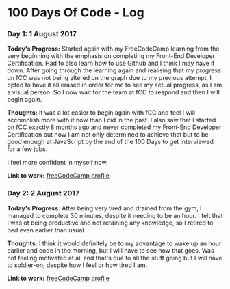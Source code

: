 # 100 Days Of Code - Log

### Day 1: 1 August 2017

**Today's Progress:** Started again with my FreeCodeCamp learning from the very beginning with the emphasis on completing my Front-End Developer Certification.
Had to also learn how to use Github and I think I may have it down.
After going through the learning again and realising that my progress on fCC was not being altered on the graph due to my previous attempt, I opted to have it all erased in order for me to see my actual progress, as I am a visual person. So I now wait for the team at fCC to respond and then I will begin again.

**Thoughts:** It was a lot easier to begin again with fCC and feel I will accomplish more with it now than I did in the past. I also saw that I started on fCC exactly 8 months ago and never completed my Front-End Developer Certification but now I am not only determined to achieve that but to be good enough at JavaScript by the end of the 100 Days to get interviewed for a few jobs. 

I feel more confident in myself now.

**Link to work:** [freeCodeCamp profile](https://www.freecodecamp.com/gabelep)

### Day 2: 2 August 2017

**Today's Progress:** After being very tired and drained from the gym, I managed to complete 30 minutes, despite it needing to be an hour. I felt that I was ot being productive and not retaining any knowledge, so I retired to bed even earlier than usual.

**Thoughts:** I think it would definitely be to my advantage to wake up an hour earlier and code in the morning, but I will have to see how that goes. Was not feeling motivated at all and that's due to all the stuff going but I will have to soldier-on, despite how I feel or how tired I am.

**Link to work:** [freeCodeCamp profile](https://www.freecodecamp.com/gabelep)
